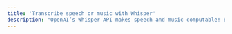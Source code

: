 ```yaml
---
title: 'Transcribe speech or music with Whisper'
description: "OpenAI’s Whisper API makes speech and music computable! Easily transcribe speech or music in any language into text. Ballerina’s powerful library makes manipulating audio files and processing the results trivially simple."
---
```

